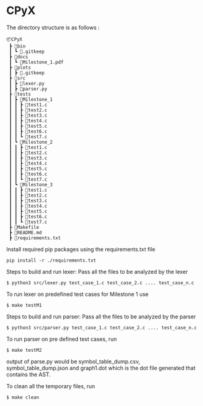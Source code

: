 # CPyX

The directory structure is as follows : 
```
📦CPyX
 ┣ 📂bin
 ┃ ┗ 📜.gitkeep
 ┣ 📂docs
 ┃ ┗ 📜Milestone_1.pdf
 ┣ 📂plots
 ┃ ┣ 📜.gitkeep
 ┣ 📂src
 ┃ ┣ 📜lexer.py
 ┃ ┣ 📜parser.py
 ┣ 📂tests
 ┃ ┣ 📂Milestone_1
 ┃ ┃ ┣ 📜test1.c
 ┃ ┃ ┣ 📜test2.c
 ┃ ┃ ┣ 📜test3.c
 ┃ ┃ ┣ 📜test4.c
 ┃ ┃ ┣ 📜test5.c
 ┃ ┃ ┣ 📜test6.c
 ┃ ┃ ┗ 📜test7.c
 ┃ ┗ 📂Milestone_2
 ┃ ┃ ┣ 📜test1.c
 ┃ ┃ ┣ 📜test2.c
 ┃ ┃ ┣ 📜test3.c
 ┃ ┃ ┣ 📜test4.c
 ┃ ┃ ┣ 📜test5.c
 ┃ ┃ ┣ 📜test6.c
 ┃ ┃ ┗ 📜test7.c
 ┃ ┗ 📂Milestone_3
 ┃ ┃ ┣ 📜test1.c
 ┃ ┃ ┣ 📜test2.c
 ┃ ┃ ┣ 📜test3.c
 ┃ ┃ ┣ 📜test4.c
 ┃ ┃ ┣ 📜test5.c
 ┃ ┃ ┣ 📜test6.c
 ┃ ┃ ┗ 📜test7.c
 ┣ 📜Makefile
 ┣ 📜README.md
 ┣ 📜requirements.txt
```
Install required pip packages using the requirements.txt file
```
pip install -r ./requirements.txt
```

Steps to build and run lexer:
Pass all the files to be analyzed by the lexer

```
$ python3 src/lexer.py test_case_1.c test_case_2.c .... test_case_n.c
```

To run lexer on predefined test cases for Milestone 1 use 
```
$ make testM1
```

Steps to build and run parser:
Pass all the files to be analyzed by the parser

```
$ python3 src/parser.py test_case_1.c test_case_2.c .... test_case_n.c
```

To run parser on pre defined test cases, run 
```
$ make testM2
```
output of parse.py would be symbol_table_dump.csv, symbol_table_dump.json and graph1.dot which is the dot file generated that contains the AST.

To clean all the temporary files, run
```
$ make clean
```
